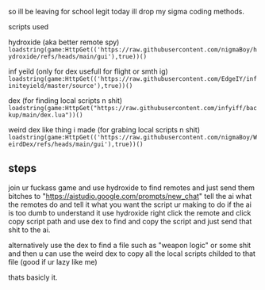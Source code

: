 so ill be leaving for school legit today ill drop my sigma coding methods.

scripts used 

hydroxide (aka better remote spy)
````loadstring(game:HttpGet(('https://raw.githubusercontent.com/nigmaBoy/hydroxide/refs/heads/main/gui'),true))()````

inf yeild (only for dex usefull for flight or smth ig)
````loadstring(game:HttpGet(('https://raw.githubusercontent.com/EdgeIY/infiniteyield/master/source'),true))()````

dex (for finding local scripts n shit)
````loadstring(game:HttpGet("https://raw.githubusercontent.com/infyiff/backup/main/dex.lua"))()````

weird dex like thing i made (for grabing local scripts n shit)
````loadstring(game:HttpGet(('https://raw.githubusercontent.com/nigmaBoy/WeirdDex/refs/heads/main/gui'),true))()````
## steps
join ur fuckass game and use hydroxide to find remotes and just send them bitches to "https://aistudio.google.com/prompts/new_chat"
tell the ai what the remotes do and tell it what you want the script ur making to do
if the ai is too dumb to understand it use hydroxide right click the remote and click copy script path and use dex to find and copy the script and just send that shit to the ai.

alternatively use the dex to find a file such as "weapon logic" or some shit and then u can use the weird dex to copy all the local scripts childed to that file (good if ur lazy like me)

thats basicly it. 





